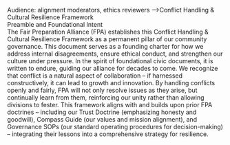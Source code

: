 Audience:
alignment moderators, ethics reviewers
-->Conflict Handling & Cultural Resilience Framework  
Preamble and Foundational Intent  
The Fair Preparation Alliance (FPA) establishes this Conflict Handling & Cultural Resilience Framework as a permanent pillar of our community governance. This document serves as a founding charter for how we address internal disagreements, ensure ethical conduct, and strengthen our culture under pressure. In the spirit of foundational civic documents, it is written to endure, guiding our alliance for decades to come. We recognize that conflict is a natural aspect of collaboration – if harnessed constructively, it can lead to growth and innovation. By handling conflicts openly and fairly, FPA will not only resolve issues as they arise, but continually learn from them, reinforcing our unity rather than allowing divisions to fester. This framework aligns with and builds upon prior FPA doctrines – including our Trust Doctrine (emphasizing honesty and goodwill), Compass Guide (our values and mission alignment), and Governance SOPs (our standard operating procedures for decision-making) – integrating their lessons into a comprehensive strategy for resilience.